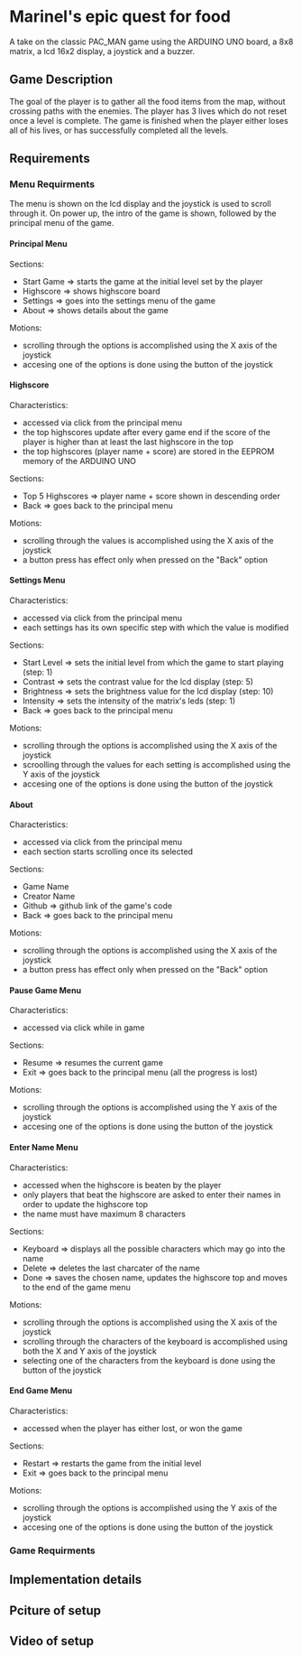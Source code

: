 # Marinel's epic quest for food
 A take on the classic PAC_MAN game using the ARDUINO UNO board, a 8x8 matrix, a lcd 16x2 display, a joystick and a buzzer.
 
## Game Description
 The goal of the player is to gather all the food items from the map, without crossing paths with the enemies. The player has 3 lives which do not reset once a level is complete. The game is finished when the player either loses all of his lives, or has successfully completed all the levels.
 
## Requirements
### Menu Requirments
 The menu is shown on the lcd display and the joystick is used to scroll through it. On power up, the intro of the game is shown, followed by the principal menu of the game.
 
#### Principal Menu
 Sections:
  - Start Game => starts the game at the initial level set by the player
  - Highscore => shows highscore board 
  - Settings => goes into the settings menu of the game
  - About => shows details about the game

 Motions:
  - scrolling through the options is accomplished using the X axis of the joystick
  - accesing one of the options is done using the button of the joystick
 
 #### Highscore
 Characteristics:
  - accessed via click from the principal menu
  - the top highscores update after every game end if the score of the player is higher than at least the last highscore in the top
  - the top highscores (player name + score) are stored in the EEPROM memory of the ARDUINO UNO
  
 Sections:
  - Top 5 Highscores => player name + score shown in descending order
  - Back => goes back to the principal menu

 Motions:
  - scrolling through the values is accomplished using the X axis of the joystick
  - a button press has effect only when pressed on the "Back" option
  
#### Settings Menu
 Characteristics:
  - accessed via click from the principal menu
  - each settings has its own specific step with which the value is modified
  
 Sections:  
  - Start Level => sets the initial level from which the game to start playing (step: 1)
  - Contrast => sets the contrast value for the lcd display (step: 5)
  - Brightness => sets the brightness value for the lcd display (step: 10)
  - Intensity => sets the intensity of the matrix's leds (step: 1)
  - Back => goes back to the principal menu

 Motions:
  - scrolling through the options is accomplished using the X axis of the joystick
  - scroolling through the values for each setting is accomplished using the Y axis of the joystick
  - accesing one of the options is done using the button of the joystick

#### About
 Characteristics:
  - accessed via click from the principal menu
  - each section starts scrolling once its selected

 Sections:
  - Game Name
  - Creator Name
  - Github => github link of the game's code
  - Back => goes back to the principal menu
 
 Motions:
  - scrolling through the options is accomplished using the X axis of the joystick
  - a button press has effect only when pressed on the "Back" option

#### Pause Game Menu
 Characteristics:
  - accessed via click while in game

 Sections:
  - Resume => resumes the current game
  - Exit => goes back to the principal menu (all the progress is lost)

 Motions:
  - scrolling through the options is accomplished using the Y axis of the joystick
  - accesing one of the options is done using the button of the joystick

#### Enter Name Menu
 Characteristics:
  - accessed when the highscore is beaten by the player
  - only players that beat the highscore are asked to enter their names in order to update the highscore top 
  - the name must have maximum 8 characters

 Sections:
  - Keyboard => displays all the possible characters which may go into the name
  - Delete => deletes the last charcater of the name
  - Done => saves the chosen name, updates the highscore top and moves to the end of the game menu

 Motions:
  - scrolling through the options is accomplished using the X axis of the joystick
  - scrolling through the characters of the keyboard is accomplished using both the X and Y axis of the joystick
  - selecting one of the characters from the keyboard is done using the button of the joystick

#### End Game Menu
 Characteristics:
  - accessed when the player has either lost, or won the game

 Sections:
  - Restart => restarts the game from the initial level
  - Exit => goes back to the principal menu

 Motions:
  - scrolling through the options is accomplished using the Y axis of the joystick
  - accesing one of the options is done using the button of the joystick
  
### Game Requirments

 
## Implementation details


## Pciture of setup


## Video of setup
